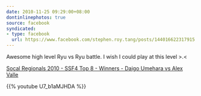 ```yaml
---
date: 2010-11-25 09:29:00+08:00
dontinlinephotos: true
source: facebook
syndicated:
- type: facebook
  url: https://www.facebook.com/stephen.roy.tang/posts/144016622317915
---
```


Awesome high level Ryu vs Ryu battle. I wish I could play at this level >.<

[Socal Regionals 2010 - SSF4 Top 8 - Winners  - Daigo Umehara vs Alex Valle](https://www.youtube.com/watch?v=U7_b1aMJHDA)



{{% youtube U7_b1aMJHDA %}}